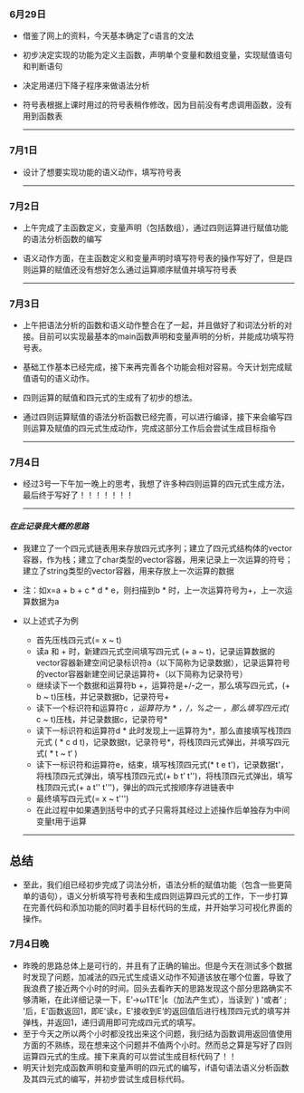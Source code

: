 ### 6月29日

* 借鉴了网上的资料，今天基本确定了c语言的文法

* 初步决定实现的功能为定义主函数，声明单个变量和数组变量，实现赋值语句和判断语句

* 决定用递归下降子程序来做语法分析

* 符号表根据上课时用过的符号表稍作修改，因为目前没有考虑调用函数，没有用到函数表

  --------------------------------------------------

### 7月1日

* 设计了想要实现功能的语义动作，填写符号表

  -------------------------------------------

### 7月2日

- 上午完成了主函数定义，变量声明（包括数组），通过四则运算进行赋值功能的语法分析函数的编写

- 语义动作方面，在主函数定义和变量声明时填写符号表的操作写好了，但是四则运算的赋值还没有想好怎么通过运算顺序赋值并填写符号表

  -------------------------------------

### 7月3日

- 上午把语法分析的函数和语义动作整合在了一起，并且做好了和词法分析的对接。目前可以实现最基本的main函数声明和变量声明的分析，并能成功填写符号表。

- 基础工作基本已经完成，接下来再完善各个功能会相对容易。今天计划完成赋值语句的语义动作。

- 四则运算的赋值和四元式的生成有了初步的想法。

- 通过四则运算赋值的语法分析函数已经完善，可以进行编译，接下来会编写四则运算及赋值的四元式生成动作，完成这部分工作后会尝试生成目标指令

  -----------------------------

### 7月4日

- 经过3号一下午加一晚上的思考，我想了许多种四则运算的四元式生成方法，最后终于写好了！！！！！！！

  -----------------------

#### *在此记录我大概的思路*

- 我建立了一个四元式链表用来存放四元式序列；建立了四元式结构体的vector容器，作为栈；建立了char类型的vector容器，用来记录上一次运算的符号；建立了string类型的vector容器，用来存放上一次运算的数据

- 注：如x=a + b + c * d * e，则扫描到b * 时，上一次运算符号为+，上一次运算数据为a

- 以上述式子为例

  - 首先压栈四元式(= x ~ t)
  - 读a 和 + 时，新建四元式空间填写四元式 (+ a ~ t)，记录运算数据的vector容器新建空间记录标识符a（以下简称为记录数据），记录运算符号的vector容器新建空间记录运算符+（以下简称为记录符号）
  - 继续读下一个数据和运算符b +，运算符是+/-之一，那么填写四元式，(+ b ~ t)压栈，并记录数据b，记录符号+
  - 读下一个标识符和运算符c *，运算符为 * ，/，%之一 ，那么填写四元式(* c ~ t)压栈，并记录数据c，记录符号*
  - 读下一标识符和运算符d * 此时发现上一运算符为*，那么直接填写栈顶四元式 ( * c d t)，记录数据t，记录符号*，将栈顶四元式弹出，并填写四元式( * t ~ t‘ )
  - 读下一标识符和运算符e，结束，填写栈顶四元式(* t e t')，记录数据t'， 将栈顶四元式弹出，填写栈顶四元式(+ b t’ t'')，将栈顶四元式弹出，填写栈顶四元式(+ a t'' t''')，弹出的四元式按顺序存进链表中
  - 最终填写四元式(= x ~ t''')
  - 在此过程中如果遇到括号中的式子只需将其经过上述操作后单独存为中间变量t用于运算

  ------------------------------

## 总结

- 至此，我们组已经初步完成了词法分析，语法分析的赋值功能（包含一些更简单的语句），语义分析填写符号表和生成四则运算四元式的工作，下一步打算在完善代码和添加功能的同时着手目标代码的生成，并开始学习可视化界面的操作。

### 7月4日晚

- 昨晚的思路总体上是可行的，并且有了正确的输出。但是今天在测试多个数据时发现了问题，加减法的四元式生成语义动作不知道该放在哪个位置，导致了我浪费了接近两个小时的时间。回头去看昨天的思路发现这个部分思路确实不够清晰，在此详细记录一下，E’→ω1TE'|ε（加法产生式），当读到' ) '或者' ; '后，E'函数返回1，即E'读ε，E'接收到E‘的返回值后进行栈顶四元式的填写并弹栈，并返回1，递归调用即可完成四元式的填写。
- 至于今天之所以两个小时都没找出来这个问题，我归结为函数调用返回值使用方面的不熟练，现在想来这个问题并不值两个小时。然而总之算是写好了四则运算四元式的生成。接下来真的可以尝试生成目标代码了！！
- 明天计划完成函数声明和变量声明的四元式的编写，if语句语法语义分析函数及其四元式的编写，并初步尝试生成目标代码。